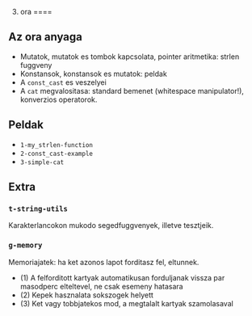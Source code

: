 3. ora
====


Az ora anyaga
---

 * Mutatok, mutatok es tombok kapcsolata, pointer aritmetika: strlen fuggveny
 * Konstansok, konstansok es mutatok: peldak
 * A `const_cast` es veszelyei
 * A `cat` megvalositasa: standard bemenet (whitespace manipulator!), konverzios operatorok.


Peldak
---

 * `1-my_strlen-function`
 * `2-const_cast-example`
 * `3-simple-cat`


Extra
---

### `t-string-utils`

Karakterlancokon mukodo segedfuggvenyek, illetve tesztjeik.

### `g-memory`

Memoriajatek: ha ket azonos lapot forditasz fel, eltunnek.

 * (1) A felforditott kartyak automatikusan forduljanak vissza par masodperc elteltevel, ne csak esemeny hatasara
 * (2) Kepek hasznalata sokszogek helyett
 * (3) Ket vagy tobbjatekos mod, a megtalalt kartyak szamolasaval

